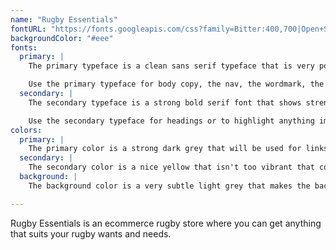 ```yaml
---
name: "Rugby Essentials"
fontURL: "https://fonts.googleapis.com/css?family=Bitter:400,700|Open+Sans:400,700"
backgroundColor: "#eee"
fonts:
  primary: |
    The primary typeface is a clean sans serif typeface that is very popular and successful with most digital products which will make it easy for the viewer to read but also give the viewer a feeling of familiarity.

    Use the primary typeface for body copy, the nav, the wordmark, the footer, the product lists page, buttons, and the form.
  secondary: |
    The secondary typeface is a strong bold serif font that shows strength that this compnay has that also relates to strength all rugby players have around the world and the theme of the dangerous but respected sport.

    Use the secondary typeface for headings or to highlight anything important on the page.
colors:
  primary: |
    The primary color is a strong dark grey that will be used for links, buttons, and for the background color of the nav and footer.
  secondary: |
    The secondary color is a nice yellow that isn't too vibrant that contrasts well with the primary color. Use the secondary color for the wordmark, a mark, button text, and for the links on the nav bar for the hover state as well as the current state for the page you are on.
  background: |
    The background color is a very subtle light grey that makes the background of the website pages a bit more interesting and goes well with the primary color to give it unity. Use it for the background only.

---
```


Rugby Essentials is an ecommerce rugby store where you can get anything that suits your rugby wants and needs.
